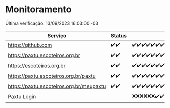 # Monitoramento

Última verificação: 13/09/2023 16:03:00 -03

|Serviço|Status|Últimas 24h|
|---|---|---|
|https://github.com|<span title="2023-09-11: OK=5">✔️</span><span title="2023-09-12: OK=20">✔️</span>|<span title="12/09/2023 16:03:00 -03 : 200">✔️</span><span title="12/09/2023 17:06:00 -03 : 200">✔️</span><span title="12/09/2023 18:03:00 -03 : 200">✔️</span><span title="12/09/2023 19:02:00 -03 : 200">✔️</span><span title="12/09/2023 20:04:00 -03 : 200">✔️</span><span title="12/09/2023 21:28:00 -03 : 200">✔️</span><span title="12/09/2023 22:08:00 -03 : 200">✔️</span><span title="12/09/2023 22:28:00 -03 : 200">✔️</span><span title="12/09/2023 22:30:00 -03 : 200">✔️</span><span title="12/09/2023 22:34:00 -03 : 200">✔️</span><span title="12/09/2023 22:40:00 -03 : 200">✔️</span><span title="12/09/2023 23:13:00 -03 : 200">✔️</span><span title="12/09/2023 23:20:00 -03 : 200">✔️</span><span title="12/09/2023 23:33:00 -03 : 200">✔️</span><span title="13/09/2023 00:06:00 -03 : 200">✔️</span><span title="13/09/2023 01:07:00 -03 : 200">✔️</span><span title="13/09/2023 02:04:00 -03 : 200">✔️</span><span title="13/09/2023 03:08:00 -03 : 200">✔️</span><span title="13/09/2023 04:05:00 -03 : 200">✔️</span><span title="13/09/2023 05:08:00 -03 : 200">✔️</span><span title="13/09/2023 06:06:00 -03 : 200">✔️</span><span title="13/09/2023 07:06:00 -03 : 200">✔️</span><span title="13/09/2023 08:03:00 -03 : 200">✔️</span><span title="13/09/2023 09:11:00 -03 : 200">✔️</span><span title="13/09/2023 09:47:00 -03 : 200">✔️</span><span title="13/09/2023 10:09:00 -03 : 200">✔️</span><span title="13/09/2023 11:04:00 -03 : 200">✔️</span><span title="13/09/2023 12:06:00 -03 : 200">✔️</span><span title="13/09/2023 13:07:00 -03 : 200">✔️</span><span title="13/09/2023 14:03:00 -03 : 200">✔️</span><span title="13/09/2023 15:07:00 -03 : 200">✔️</span><span title="13/09/2023 16:03:00 -03 : 200">✔️</span>|
|https://paxtu.escoteiros.org.br|<span title="2023-09-11: OK=5">✔️</span><span title="2023-09-12: OK=20">✔️</span>|<span title="12/09/2023 16:03:00 -03 : 200">✔️</span><span title="12/09/2023 17:06:00 -03 : 200">✔️</span><span title="12/09/2023 18:03:00 -03 : 200">✔️</span><span title="12/09/2023 19:02:00 -03 : 200">✔️</span><span title="12/09/2023 20:04:00 -03 : 200">✔️</span><span title="12/09/2023 21:28:00 -03 : 200">✔️</span><span title="12/09/2023 22:08:00 -03 : 200">✔️</span><span title="12/09/2023 22:28:00 -03 : 200">✔️</span><span title="12/09/2023 22:30:00 -03 : 200">✔️</span><span title="12/09/2023 22:34:00 -03 : 200">✔️</span><span title="12/09/2023 22:40:00 -03 : 200">✔️</span><span title="12/09/2023 23:13:00 -03 : 200">✔️</span><span title="12/09/2023 23:20:00 -03 : 200">✔️</span><span title="12/09/2023 23:33:00 -03 : 200">✔️</span><span title="13/09/2023 00:06:00 -03 : 200">✔️</span><span title="13/09/2023 01:07:00 -03 : 200">✔️</span><span title="13/09/2023 02:04:00 -03 : 200">✔️</span><span title="13/09/2023 03:08:00 -03 : 200">✔️</span><span title="13/09/2023 04:05:00 -03 : 200">✔️</span><span title="13/09/2023 05:08:00 -03 : 200">✔️</span><span title="13/09/2023 06:06:00 -03 : 200">✔️</span><span title="13/09/2023 07:06:00 -03 : 200">✔️</span><span title="13/09/2023 08:03:00 -03 : 200">✔️</span><span title="13/09/2023 09:11:00 -03 : 200">✔️</span><span title="13/09/2023 09:47:00 -03 : 200">✔️</span><span title="13/09/2023 10:09:00 -03 : 200">✔️</span><span title="13/09/2023 11:04:00 -03 : 200">✔️</span><span title="13/09/2023 12:06:00 -03 : 200">✔️</span><span title="13/09/2023 13:07:00 -03 : 200">✔️</span><span title="13/09/2023 14:03:00 -03 : 200">✔️</span><span title="13/09/2023 15:07:00 -03 : 200">✔️</span><span title="13/09/2023 16:03:00 -03 : 200">✔️</span>|
|https://escoteiros.org.br|<span title="2023-09-11: OK=5">✔️</span><span title="2023-09-12: OK=20">✔️</span>|<span title="12/09/2023 16:03:00 -03 : 200">✔️</span><span title="12/09/2023 17:06:00 -03 : 200">✔️</span><span title="12/09/2023 18:03:00 -03 : 200">✔️</span><span title="12/09/2023 19:02:00 -03 : 200">✔️</span><span title="12/09/2023 20:04:00 -03 : 200">✔️</span><span title="12/09/2023 21:28:00 -03 : 200">✔️</span><span title="12/09/2023 22:08:00 -03 : 200">✔️</span><span title="12/09/2023 22:28:00 -03 : 200">✔️</span><span title="12/09/2023 22:30:00 -03 : 200">✔️</span><span title="12/09/2023 22:34:00 -03 : 200">✔️</span><span title="12/09/2023 22:40:00 -03 : 200">✔️</span><span title="12/09/2023 23:13:00 -03 : 200">✔️</span><span title="12/09/2023 23:20:00 -03 : 200">✔️</span><span title="12/09/2023 23:33:00 -03 : 200">✔️</span><span title="13/09/2023 00:06:00 -03 : 200">✔️</span><span title="13/09/2023 01:07:00 -03 : 200">✔️</span><span title="13/09/2023 02:04:00 -03 : 200">✔️</span><span title="13/09/2023 03:08:00 -03 : 200">✔️</span><span title="13/09/2023 04:05:00 -03 : 200">✔️</span><span title="13/09/2023 05:08:00 -03 : 200">✔️</span><span title="13/09/2023 06:06:00 -03 : 200">✔️</span><span title="13/09/2023 07:06:00 -03 : 200">✔️</span><span title="13/09/2023 08:03:00 -03 : 200">✔️</span><span title="13/09/2023 09:11:00 -03 : 200">✔️</span><span title="13/09/2023 09:47:00 -03 : 200">✔️</span><span title="13/09/2023 10:09:00 -03 : 200">✔️</span><span title="13/09/2023 11:04:00 -03 : 200">✔️</span><span title="13/09/2023 12:06:00 -03 : 200">✔️</span><span title="13/09/2023 13:07:00 -03 : 200">✔️</span><span title="13/09/2023 14:03:00 -03 : 200">✔️</span><span title="13/09/2023 15:07:00 -03 : 200">✔️</span><span title="13/09/2023 16:03:00 -03 : 200">✔️</span>|
|https://paxtu.escoteiros.org.br/paxtu|<span title="2023-09-11: OK=1">✔️</span><span title="2023-09-12: OK=20">✔️</span>|<span title="12/09/2023 16:03:00 -03 : 200">✔️</span><span title="12/09/2023 17:06:00 -03 : 200">✔️</span><span title="12/09/2023 18:03:00 -03 : 200">✔️</span><span title="12/09/2023 19:02:00 -03 : 200">✔️</span><span title="12/09/2023 20:04:00 -03 : 200">✔️</span><span title="12/09/2023 21:28:00 -03 : 200">✔️</span><span title="12/09/2023 22:08:00 -03 : 200">✔️</span><span title="12/09/2023 22:28:00 -03 : 200">✔️</span><span title="12/09/2023 22:30:00 -03 : 200">✔️</span><span title="12/09/2023 22:34:00 -03 : 200">✔️</span><span title="12/09/2023 22:40:00 -03 : 200">✔️</span><span title="12/09/2023 23:13:00 -03 : 200">✔️</span><span title="12/09/2023 23:20:00 -03 : 200">✔️</span><span title="12/09/2023 23:33:00 -03 : 200">✔️</span><span title="13/09/2023 00:06:00 -03 : 200">✔️</span><span title="13/09/2023 01:07:00 -03 : 200">✔️</span><span title="13/09/2023 02:04:00 -03 : 200">✔️</span><span title="13/09/2023 03:08:00 -03 : 200">✔️</span><span title="13/09/2023 04:05:00 -03 : 200">✔️</span><span title="13/09/2023 05:08:00 -03 : 200">✔️</span><span title="13/09/2023 06:06:00 -03 : 200">✔️</span><span title="13/09/2023 07:06:00 -03 : 200">✔️</span><span title="13/09/2023 08:03:00 -03 : 200">✔️</span><span title="13/09/2023 09:11:00 -03 : 200">✔️</span><span title="13/09/2023 09:47:00 -03 : 200">✔️</span><span title="13/09/2023 10:09:00 -03 : 200">✔️</span><span title="13/09/2023 11:04:00 -03 : 200">✔️</span><span title="13/09/2023 12:06:00 -03 : 200">✔️</span><span title="13/09/2023 13:07:00 -03 : 200">✔️</span><span title="13/09/2023 14:03:00 -03 : 200">✔️</span><span title="13/09/2023 15:07:00 -03 : 200">✔️</span><span title="13/09/2023 16:03:00 -03 : 200">✔️</span>|
|https://paxtu.escoteiros.org.br/meupaxtu|<span title="2023-09-11: OK=1">✔️</span><span title="2023-09-12: OK=20">✔️</span>|<span title="12/09/2023 16:03:00 -03 : 200">✔️</span><span title="12/09/2023 17:06:00 -03 : 200">✔️</span><span title="12/09/2023 18:03:00 -03 : 200">✔️</span><span title="12/09/2023 19:02:00 -03 : 200">✔️</span><span title="12/09/2023 20:04:00 -03 : 200">✔️</span><span title="12/09/2023 21:28:00 -03 : 200">✔️</span><span title="12/09/2023 22:09:00 -03 : 200">✔️</span><span title="12/09/2023 22:28:00 -03 : 200">✔️</span><span title="12/09/2023 22:30:00 -03 : 200">✔️</span><span title="12/09/2023 22:34:00 -03 : 200">✔️</span><span title="12/09/2023 22:40:00 -03 : 200">✔️</span><span title="12/09/2023 23:13:00 -03 : 200">✔️</span><span title="12/09/2023 23:20:00 -03 : 200">✔️</span><span title="12/09/2023 23:33:00 -03 : 200">✔️</span><span title="13/09/2023 00:06:00 -03 : 200">✔️</span><span title="13/09/2023 01:07:00 -03 : 200">✔️</span><span title="13/09/2023 02:04:00 -03 : 200">✔️</span><span title="13/09/2023 03:08:00 -03 : 200">✔️</span><span title="13/09/2023 04:05:00 -03 : 200">✔️</span><span title="13/09/2023 05:08:00 -03 : 200">✔️</span><span title="13/09/2023 06:06:00 -03 : 200">✔️</span><span title="13/09/2023 07:06:00 -03 : 200">✔️</span><span title="13/09/2023 08:03:00 -03 : 200">✔️</span><span title="13/09/2023 09:11:00 -03 : 200">✔️</span><span title="13/09/2023 09:47:00 -03 : 200">✔️</span><span title="13/09/2023 10:09:00 -03 : 200">✔️</span><span title="13/09/2023 11:04:00 -03 : 200">✔️</span><span title="13/09/2023 12:06:00 -03 : 200">✔️</span><span title="13/09/2023 13:07:00 -03 : 200">✔️</span><span title="13/09/2023 14:03:00 -03 : 200">✔️</span><span title="13/09/2023 15:07:00 -03 : 200">✔️</span><span title="13/09/2023 16:03:00 -03 : 200">✔️</span>|
|Paxtu Login||<span title="12/09/2023 22:09:00 -03 : 0">❌</span><span title="12/09/2023 22:28:00 -03 : 0">❌</span><span title="12/09/2023 22:30:00 -03 : 0">❌</span><span title="12/09/2023 22:34:00 -03 : 0">❌</span><span title="12/09/2023 22:40:00 -03 : 0">❌</span><span title="12/09/2023 23:13:00 -03 : 0">❌</span><span title="12/09/2023 23:20:00 -03 : 200">✔️</span><span title="12/09/2023 23:33:00 -03 : 200">✔️</span><span title="13/09/2023 00:06:00 -03 : 200">✔️</span><span title="13/09/2023 01:07:00 -03 : 200">✔️</span><span title="13/09/2023 02:04:00 -03 : 200">✔️</span><span title="13/09/2023 03:08:00 -03 : 200">✔️</span><span title="13/09/2023 04:05:00 -03 : 200">✔️</span><span title="13/09/2023 05:08:00 -03 : 200">✔️</span><span title="13/09/2023 06:06:00 -03 : 200">✔️</span><span title="13/09/2023 07:06:00 -03 : 200">✔️</span><span title="13/09/2023 08:03:00 -03 : 200">✔️</span><span title="13/09/2023 09:11:00 -03 : 200">✔️</span><span title="13/09/2023 09:47:00 -03 : 200">✔️</span><span title="13/09/2023 10:09:00 -03 : 200">✔️</span><span title="13/09/2023 11:04:00 -03 : 200">✔️</span><span title="13/09/2023 12:06:00 -03 : 200">✔️</span><span title="13/09/2023 13:07:00 -03 : 200">✔️</span><span title="13/09/2023 14:04:00 -03 : 200">✔️</span><span title="13/09/2023 15:07:00 -03 : 200">✔️</span><span title="13/09/2023 16:03:00 -03 : 200">✔️</span>|
